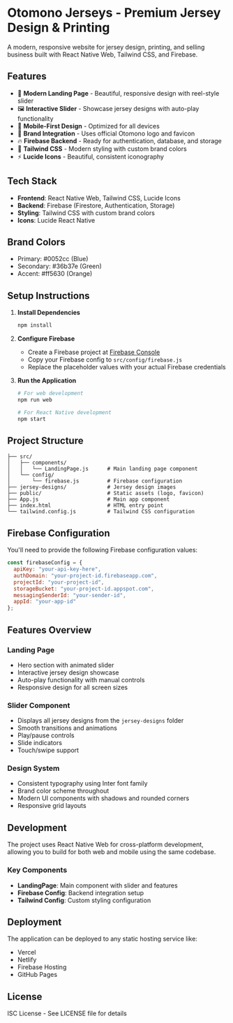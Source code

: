 # Otomono Jerseys - Premium Jersey Design & Printing

A modern, responsive website for jersey design, printing, and selling business built with React Native Web, Tailwind CSS, and Firebase.

## Features

- 🎨 **Modern Landing Page** - Beautiful, responsive design with reel-style slider
- 🖼️ **Interactive Slider** - Showcase jersey designs with auto-play functionality
- 📱 **Mobile-First Design** - Optimized for all devices
- 🎯 **Brand Integration** - Uses official Otomono logo and favicon
- 🔥 **Firebase Backend** - Ready for authentication, database, and storage
- 🎨 **Tailwind CSS** - Modern styling with custom brand colors
- ⚡ **Lucide Icons** - Beautiful, consistent iconography

## Tech Stack

- **Frontend**: React Native Web, Tailwind CSS, Lucide Icons
- **Backend**: Firebase (Firestore, Authentication, Storage)
- **Styling**: Tailwind CSS with custom brand colors
- **Icons**: Lucide React Native

## Brand Colors

- Primary: #0052cc (Blue)
- Secondary: #36b37e (Green)
- Accent: #ff5630 (Orange)

## Setup Instructions

1. **Install Dependencies**
   ```bash
   npm install
   ```

2. **Configure Firebase**
   - Create a Firebase project at [Firebase Console](https://console.firebase.google.com)
   - Copy your Firebase config to `src/config/firebase.js`
   - Replace the placeholder values with your actual Firebase credentials

3. **Run the Application**
   ```bash
   # For web development
   npm run web
   
   # For React Native development
   npm start
   ```

## Project Structure

```
├── src/
│   ├── components/
│   │   └── LandingPage.js      # Main landing page component
│   └── config/
│       └── firebase.js         # Firebase configuration
├── jersey-designs/             # Jersey design images
├── public/                     # Static assets (logo, favicon)
├── App.js                      # Main app component
├── index.html                  # HTML entry point
└── tailwind.config.js          # Tailwind CSS configuration
```

## Firebase Configuration

You'll need to provide the following Firebase configuration values:

```javascript
const firebaseConfig = {
  apiKey: "your-api-key-here",
  authDomain: "your-project-id.firebaseapp.com",
  projectId: "your-project-id",
  storageBucket: "your-project-id.appspot.com",
  messagingSenderId: "your-sender-id",
  appId: "your-app-id"
};
```

## Features Overview

### Landing Page
- Hero section with animated slider
- Interactive jersey design showcase
- Auto-play functionality with manual controls
- Responsive design for all screen sizes

### Slider Component
- Displays all jersey designs from the `jersey-designs` folder
- Smooth transitions and animations
- Play/pause controls
- Slide indicators
- Touch/swipe support

### Design System
- Consistent typography using Inter font family
- Brand color scheme throughout
- Modern UI components with shadows and rounded corners
- Responsive grid layouts

## Development

The project uses React Native Web for cross-platform development, allowing you to build for both web and mobile using the same codebase.

### Key Components

- **LandingPage**: Main component with slider and features
- **Firebase Config**: Backend integration setup
- **Tailwind Config**: Custom styling configuration

## Deployment

The application can be deployed to any static hosting service like:
- Vercel
- Netlify
- Firebase Hosting
- GitHub Pages

## License

ISC License - See LICENSE file for details
